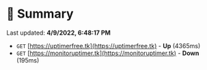 # 📖 Summary
Last updated: **4/9/2022, 6:48:17 PM**

- `GET` [https://uptimerfree.tk](https://uptimerfree.tk) - **Up** (4365ms)
- `GET` [https://monitoruptimer.tk](https://monitoruptimer.tk) - **Down** (195ms)

